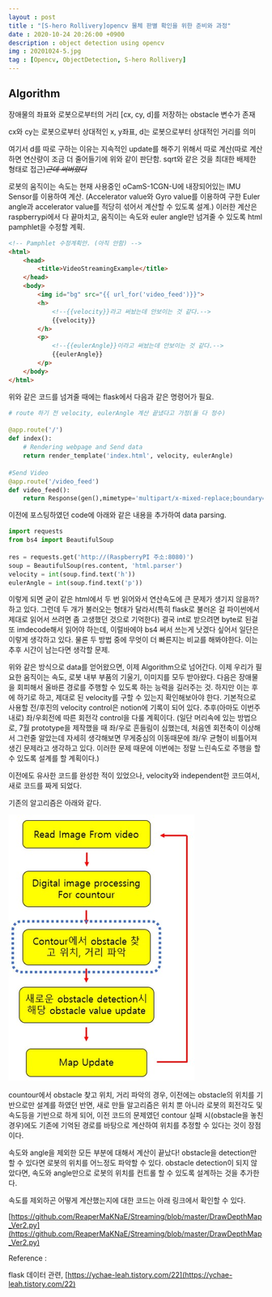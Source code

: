 ```yaml
---
layout : post
title : "[S-hero Rollivery]opencv 물체 판별 확인을 위한 준비와 과정"
date : 2020-10-24 20:26:00 +0900
description : object detection using opencv
img : 20201024-5.jpg
tag : [Opencv, ObjectDetection, S-hero Rollivery]
---
```


## Algorithm

장애물의 좌표와 로봇으로부터의 거리 [cx, cy, d]를 저장하는 obstacle 변수가 존재

cx와 cy는 로봇으로부터 상대적인 x, y좌표, d는 로봇으로부터 상대적인 거리를 의미

여기서 d를 따로 구하는 이유는 지속적인 update를 해주기 위해서 따로 계산(따로 계산하면 연산량이 조금 더 줄어들기에 위와 같이 판단함. sqrt와 같은 것을 최대한 배제한 형태로 접근)~~*근데 써버렸다*~~



로봇의 움직이는 속도는 현재 사용중인 oCamS-1CGN-U에 내장되어있는 IMU Sensor를 이용하여 계산. (Accelerator value와 Gyro value를 이용하여 구한 Euler angle과 accelerator value를 적당히 섞어서 계산할 수 있도록 설계.) 이러한 계산은 raspberrypi에서 다 끝마치고, 움직이는 속도와 euler angle만 넘겨줄 수 있도록 html pamphlet을 수정할 계획.



```html
<!-- Pamphlet 수정계획안. (아직 안함) -->
<html>
	<head>
		<title>VideoStreamingExample</title>
	</head>
	<body>
		<img id="bg" src="{{ url_for('video_feed')}}">
        <h>
            <!--{{velocity}}라고 써놨는데 안보이는 것 같다.-->
        	{{velocity}}
        </h>
        <p>
            <!--{{eulerAngle}}이라고 써놨는데 안보이는 것 같다.-->
            {{eulerAngle}}
        </p>
	</body>
</html>
```



위와 같은 코드를 넘겨줄 때에는 flask에서 다음과 같은 명령어가 필요.

```python
# route 하기 전 velocity, eulerAngle 계산 끝냈다고 가정(둘 다 정수)

@app.route('/')
def index():
    # Rendering webpage and Send data
    return render_template('index.html', velocity, eulerAngle)
    
#Send Video
@app.route('/video_feed')
def video_feed():
    return Response(gen(),mimetype='multipart/x-mixed-replace;boundary=frame')
```



이전에 포스팅하였던 code에 아래와 같은 내용을 추가하여 data parsing.

```python
import requests
from bs4 import BeautifulSoup

res = requests.get('http://(RaspberryPI 주소:8080)')
soup = BeautifulSoup(res.content, 'html.parser')
velocity = int(soup.find.text('h'))
eulerAngle = int(soup.find.text('p'))
```

 이렇게 되면 굳이 같은 html에서 두 번 읽어와서 연산속도에 큰 문제가 생기지 않을까? 하고 있다. 그런데 두 개가 불러오는 형태가 달라서(특히 flask로 불러온 걸 파이썬에서 제대로 읽어서 쓰려면 좀 고생했던 것으로 기억한다) 결국 int로 받으려면 byte로 된걸 또 imdecode해서 읽어야 하는데, 이럴바에야 bs4 써서 쓰는게 낫겠다 싶어서 일단은 이렇게 생각하고 있다. 물론 두 방법 중에 무엇이 더 빠른지는 비교를 해봐야한다. 이는 추후 시간이 남는다면 생각할 문제.



 위와 같은 방식으로 data를 얻어왔으면, 이제 Algorithm으로 넘어간다. 이제 우리가 필요한 움직이는 속도, 로봇 내부 부품의 기울기, 이미지를 모두 받아왔다. 다음은 장애물을 회피해서 올바른 경로를 주행할 수 있도록 하는 능력을 길러주는 것. 하지만 이는 후에 하기로 하고, 제대로 된 velocity를 구할 수 있는지 확인해보아야 한다. 기본적으로 사용할 전/후진의 velocity control은 notion에 기록이 되어 있다. 추후(아마도 이번주 내로) 좌/우회전에 따른 회전각 control을 다룰 계획이다. (일단 머리속에 있는 방법으로, 7월 prototype을 제작했을 때 좌/우로 흔들림이 심했는데, 처음엔 회전축이 이상해서 그런줄 알았는데 자세히 생각해보면 무게중심의 이동때문에 좌/우 균형이 비틀어져 생긴 문제라고 생각하고 있다. 이러한 문제 때문에 이번에는 정말 느린속도로 주행을 할 수 있도록 설계를 할 계획이다.)



 이전에도 유사한 코드를 완성한 적이 있었으나, velocity와 independent한 코드여서, 새로 코드를 짜게 되었다.



 기존의 알고리즘은 아래와 같다.

![img1](https://raw.githubusercontent.com/ReaperMaKNaE/reapermaknae.github.io/main/assets/img/20201024-4.jpg)

 countour에서 obstacle 찾고 위치, 거리 파악의 경우, 이전에는 obstacle의 위치를 기반으로만 설계를 하였던 반면, 새로 만들 알고리즘은 위치 뿐 아니라 로봇의 회전각도 및 속도등을 기반으로 하게 되어, 이전 코드의 문제였던 contour 실패 시(obstacle을 놓친 경우)에도 기존에 기억된 경로를 바탕으로 계산하여 위치를 추정할 수 있다는 것이 장점이다. 



 속도와 angle을 제외한 모든 부분에 대해서 계산이 끝났다! obstacle을 detection만 할 수 있다면 로봇의 위치를 어느정도 파악할 수 있다. obstacle detection이 되지 않았다면, 속도와 angle만으로 로봇의 위치를 컨트롤 할 수 있도록 설계하는 것을 추가한다.



속도를 제외하곤 어떻게 계산했는지에 대한 코드는 아래 링크에서 확인할 수 있다.

[https://github.com/ReaperMaKNaE/Streaming/blob/master/DrawDepthMap_Ver2.py](https://github.com/ReaperMaKNaE/Streaming/blob/master/DrawDepthMap_Ver2.py)





Reference : 

flask 데이터 관련, [https://ychae-leah.tistory.com/22](https://ychae-leah.tistory.com/22)